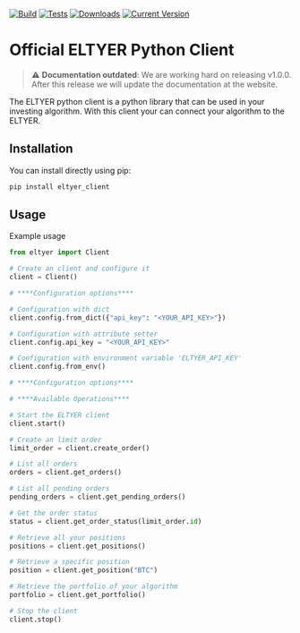 [![Build](https://github.com/coding-kitties/investing-algorithm-framework/actions/workflows/build.yml/badge.svg)](https://github.com/coding-kitties/investing-algorithm-framework/actions/workflows/build.yml)
[![Tests](https://github.com/coding-kitties/investing-algorithm-framework/actions/workflows/test.yml/badge.svg)](https://github.com/coding-kitties/investing-algorithm-framework/actions/workflows/test.yml)
[![Downloads](https://pepy.tech/badge/investing-algorithm-framework)](https://pepy.tech/badge/investing-algorithm-framework)
[![Current Version](https://img.shields.io/pypi/v/investing_algorithm_framework.svg)](https://img.shields.io/pypi/v/investing_algorithm_framework.svg)

# Official ELTYER Python Client

> :warning: **Documentation outdated**: We are working hard on releasing v1.0.0. After 
> this release we will update the documentation at the website.

The ELTYER python client is a python library that can be used in your investing algorithm.
With this client your can connect your algorithm to the ELTYER.

## Installation
You can install directly using pip:

```sh
pip install eltyer_client
```

## Usage
Example usage
```python
from eltyer import Client

# Create an client and configure it
client = Client()

# ****Configuration options****

# Configuration with dict 
client.config.from_dict({"api_key": "<YOUR_API_KEY>"})

# Configuration with attribute setter
client.config.api_key = "<YOUR_API_KEY>"

# Configuration with environment variable 'ELTYER_API_KEY'
client.config.from_env()

# ****Configuration options****

# ****Available Operations****

# Start the ELTYER client
client.start()

# Create an limit order
limit_order = client.create_order()

# List all orders
orders = client.get_orders()

# List all pending orders
pending_orders = client.get_pending_orders()

# Get the order status
status = client.get_order_status(limit_order.id)

# Retrieve all your positions
positions = client.get_positions()

# Retrieve a specific position
position = client.get_position("BTC")

# Retrieve the portfolio of your algorithm
portfolio = client.get_portfolio()

# Stop the client
client.stop()

```




